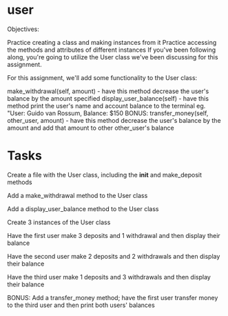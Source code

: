 # user

Objectives:

Practice creating a class and making instances from it
Practice accessing the methods and attributes of different instances
If you've been following along, you're going to utilize the User class we've been discussing for this assignment.

For this assignment, we'll add some functionality to the User class:

make_withdrawal(self, amount) - have this method decrease the user's balance by the amount specified
display_user_balance(self) - have this method print the user's name and account balance to the terminal
eg. "User: Guido van Rossum, Balance: $150
BONUS: transfer_money(self, other_user, amount) - have this method decrease the user's balance by the amount and add that amount to other other_user's balance


# Tasks

Create a file with the User class, including the __init__ and make_deposit methods

Add a make_withdrawal method to the User class

Add a display_user_balance method to the User class

Create 3 instances of the User class

Have the first user make 3 deposits and 1 withdrawal and then display their balance

Have the second user make 2 deposits and 2 withdrawals and then display their balance

Have the third user make 1 deposits and 3 withdrawals and then display their balance

BONUS: Add a transfer_money method; have the first user transfer money to the third user and then print both users' balances
